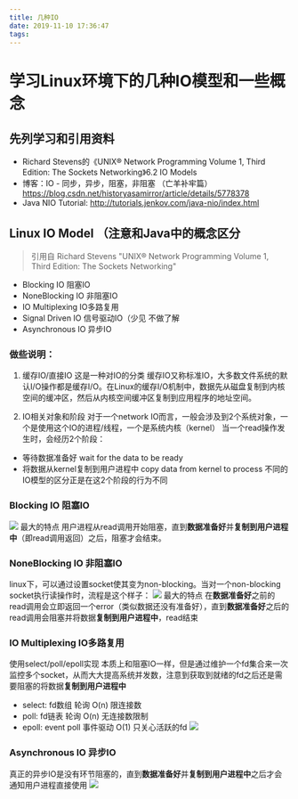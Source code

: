 ```yaml
---
title: 几种IO
date: 2019-11-10 17:36:47
tags:
---
```

# 学习Linux环境下的几种IO模型和一些概念

## 先列学习和引用资料

* Richard Stevens的《UNIX® Network Programming Volume 1, Third Edition: The Sockets Networking》6.2 IO Models
* 博客：IO - 同步，异步，阻塞，非阻塞 （亡羊补牢篇） https://blog.csdn.net/historyasamirror/article/details/5778378
* Java NIO Tutorial: http://tutorials.jenkov.com/java-nio/index.html

## Linux IO Model （注意和Java中的概念区分
> 引用自 Richard Stevens "UNIX® Network Programming Volume 1, Third Edition: The Sockets Networking" 
* Blocking IO       阻塞IO
* NoneBlocking IO   非阻塞IO
* IO Multiplexing   IO多路复用
* Signal Driven IO  信号驱动IO（少见 不做了解
* Asynchronous IO   异步IO

### 做些说明：
1. 缓存IO/直接IO
这是一种对IO的分类 缓存IO又称标准IO，大多数文件系统的默认I/O操作都是缓存I/O。在Linux的缓存I/O机制中，数据先从磁盘复制到内核空间的缓冲区，然后从内核空间缓冲区复制到应用程序的地址空间。 

2. IO相关对象和阶段
对于一个network IO而言，一般会涉及到2个系统对象，一个是使用这个IO的进程/线程，一个是系统内核（kernel） 
当一个read操作发生时，会经历2个阶段：
* 等待数据准备好 wait for the data to be ready
* 将数据从kernel复制到用户进程中 copy data from kernel to process
不同的IO模型的区分正是在这2个阶段的行为不同  

### Blocking IO 阻塞IO
![](/images/BlockingIOModel.gif)
最大的特点 用户进程从read调用开始阻塞，直到**数据准备好**并**复制到用户进程中**（即read调用返回）之后，阻塞才会结束。

### NoneBlocking IO 非阻塞IO
linux下，可以通过设置socket使其变为non-blocking。当对一个non-blocking socket执行读操作时，流程是这个样子：
![](/images/NonblockingIOModel.gif)
最大的特点 在**数据准备好**之前的read调用会立即返回一个error（类似数据还没有准备好），直到**数据准备好**之后的read调用会阻塞并将数据**复制到用户进程中**，read结束

### IO Multiplexing IO多路复用 
使用select/poll/epoll实现 本质上和阻塞IO一样，但是通过维护一个fd集合来一次监控多个socket，从而大大提高系统并发数，注意到获取到就绪的fd之后还是需要阻塞的将数据**复制到用户进程中**
* select: fd数组 轮询 O(n) 限连接数
* poll: fd链表 轮询 O(n) 无连接数限制 
* epoll: event poll 事件驱动 O(1) 只关心活跃的fd
![](/images/IOMultiplexing.gif)

### Asynchronous IO 异步IO
真正的异步IO是没有环节阻塞的，直到**数据准备好**并**复制到用户进程中**之后才会通知用户进程直接使用
![](/images/AsyncIO.gif)